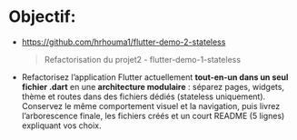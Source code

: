 
# Objectif:

- https://github.com/hrhouma1/flutter-demo-2-stateless
  > Refactorisation du projet2 - flutter-demo-1-stateless

- Refactorisez l’application Flutter actuellement **tout-en-un dans un seul fichier .dart** en une **architecture modulaire** : séparez pages, widgets, thème et routes dans des fichiers dédiés (stateless uniquement). Conservez le même comportement visuel et la navigation, puis livrez l’arborescence finale, les fichiers créés et un court README (5 lignes) expliquant vos choix.
